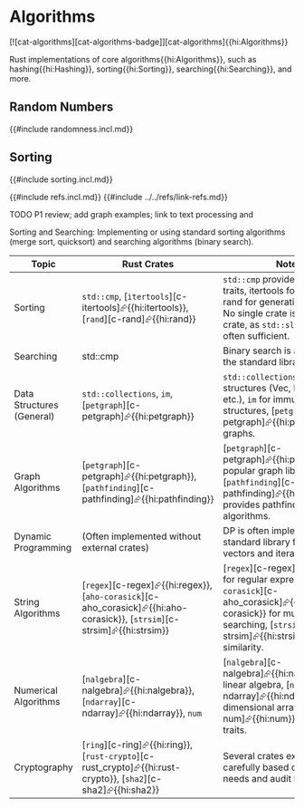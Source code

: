 # Algorithms

[![cat-algorithms][cat-algorithms-badge]][cat-algorithms]{{hi:Algorithms}}

Rust implementations of core algorithms{{hi:Algorithms}}, such as hashing{{hi:Hashing}}, sorting{{hi:Sorting}}, searching{{hi:Searching}}, and more.

## Random Numbers

{{#include randomness.incl.md}}

## Sorting

{{#include sorting.incl.md}}

{{#include refs.incl.md}}
{{#include ../../refs/link-refs.md}}

<div class="hidden">
TODO P1 review; add graph examples; link to text processing and

Sorting and Searching: Implementing or using standard sorting algorithms (merge sort, quicksort) and searching algorithms (binary search).

| Topic | Rust Crates | Notes |
| --- | --- | --- |
| Sorting | `std::cmp`, [`itertools`][c-itertools]⮳{{hi:itertools}}, [`rand`][c-rand]⮳{{hi:rand}} | `std::cmp` provides ordering traits, itertools for iterators, rand for generating test data. No single crate is the sorting crate, as `std::slice::sort` is often sufficient. |
| Searching | std::cmp | Binary search is available in the standard library. |
| Data Structures (General) | `std::collections`, `im`, [`petgraph`][c-petgraph]⮳{{hi:petgraph}} | `std::collections` for common structures (Vec, HashMap, etc.), `im` for immutable data structures, [`petgraph`][c-petgraph]⮳{{hi:petgraph}} for graphs. |
| Graph Algorithms | [`petgraph`][c-petgraph]⮳{{hi:petgraph}}, [`pathfinding`][c-pathfinding]⮳{{hi:pathfinding}} | [`petgraph`][c-petgraph]⮳{{hi:petgraph}} is a popular graph library. [`pathfinding`][c-pathfinding]⮳{{hi:pathfinding}} provides pathfinding algorithms. |
| Dynamic Programming | (Often implemented without external crates) | DP is often implemented using standard library features like vectors and iterators. |
| String Algorithms | [`regex`][c-regex]⮳{{hi:regex}}, [`aho-corasick`][c-aho_corasick]⮳{{hi:aho-corasick}}, [`strsim`][c-strsim]⮳{{hi:strsim}} | [`regex`][c-regex]⮳{{hi:regex}} for regular expressions, [`aho-corasick`][c-aho_corasick]⮳{{hi:aho-corasick}} for multiple pattern searching, [`strsim`][c-strsim]⮳{{hi:strsim}} for string similarity. |
| Numerical Algorithms | [`nalgebra`][c-nalgebra]⮳{{hi:nalgebra}}, [`ndarray`][c-ndarray]⮳{{hi:ndarray}}, `num` | [`nalgebra`][c-nalgebra]⮳{{hi:nalgebra}} for linear algebra, [`ndarray`][c-ndarray]⮳{{hi:ndarray}} for N-dimensional arrays, [`num`][c-num]⮳{{hi:num}} for numeric traits.
| Cryptography | [`ring`][c-ring]⮳{{hi:ring}}, [`rust-crypto`][c-rust_crypto]⮳{{hi:rust-crypto}}, [`sha2`][c-sha2]⮳{{hi:sha2}} | Several crates exist; choose carefully based on security needs and audit history. |

</div>

